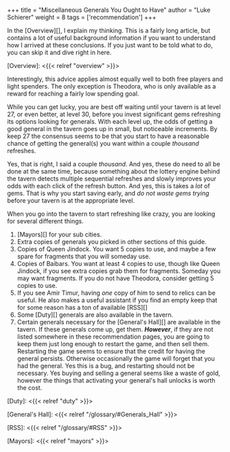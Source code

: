 +++
title = "Miscellaneous Generals You Ought to Have"
author = "Luke Schierer"
weight = 8
tags = ['recommendation']
+++

In the [Overview][], I explain my thinking.  This is a fairly long article, but
contains a lot of useful background information if you want to understand how I
arrived at these conclusions. If you just want to be told what to do, you can
skip it and dive right in here. 

[Overview]: <{{< relref "overview" >}}>

Interestingly, this advice applies almost equally well to both free players and
light spenders.  The only exception is Theodora, who is only available as a
reward for reaching a fairly low spending goal.

While you can get lucky, you are best off waiting until your tavern is at level
27, or even better, at level 30, before you invest significant gems refreshing
its options looking for generals.  With each level up, the odds of getting a
good general in the tavern goes up in small, but noticeable increments.  By keep
27 the consensus seems to be that you start to have a reasonable chance of
getting the general(s) you want within a couple *thousand* refreshes.  

Yes, that is right, I said a couple *thousand*.  And yes, these do need to all
be done at the same time, because something about the lottery engine behind the
tavern detects multiple sequential refreshes and slowly improves your odds with
each click of the refresh button.  And yes, this is takes a *lot* of gems.
That is why you start saving early, and *do not waste gems trying* before your
tavern is at the appropriate level.

When you go into the tavern to start refreshing like crazy, you are looking for
several different things.
1. [Mayors][] for your sub cities.
1. Extra copies of generals you picked in other sections of this guide.
1. Copies of Queen Jindock.  You want 5 copies to use, and maybe a few
   spare for fragments that you will someday use.
1. Copies of Baibars.  You want at least 4 copies to use, though like Queen
   Jindock, if you see extra copies grab them for fragments.  Someday you may
   want fragments.  If you do not have Theodora, consider getting 5 copies to use.
1. If you see Amir Timur, having *one* copy of him to send to relics can be
   useful.  He also makes a useful assistant if you find an empty keep that for
   some reason has a ton of available [RSS][]
1. Some [Duty][] generals are also available in the tavern. 
1. Certain generals necessary for the [General's Hall][] are available in the
   tavern.  If these generals come up, get them.  _**However**_, if they are
   not listed somewhere in these recommendation pages, you are going to keep
   them just long enough to restart the game, and then sell them.  Restarting
   the game seems to ensure that the credit for having the general persists.
   Otherwise occasionally the game will forget that you had the general.  Yes
   this is a bug, and restarting should not be necessary.  Yes buying and
   selling a general seems like a waste of gold, however the things that
   activating your general's hall unlocks is worth the cost.

[Duty]: <{{< relref "duty" >}}>

[General's Hall]: <{{< relref "/glossary/#Generals_Hall" >}}>

[RSS]: <{{< relref "/glossary/#RSS" >}}>

[Mayors]: <{{< relref "mayors" >}}>
